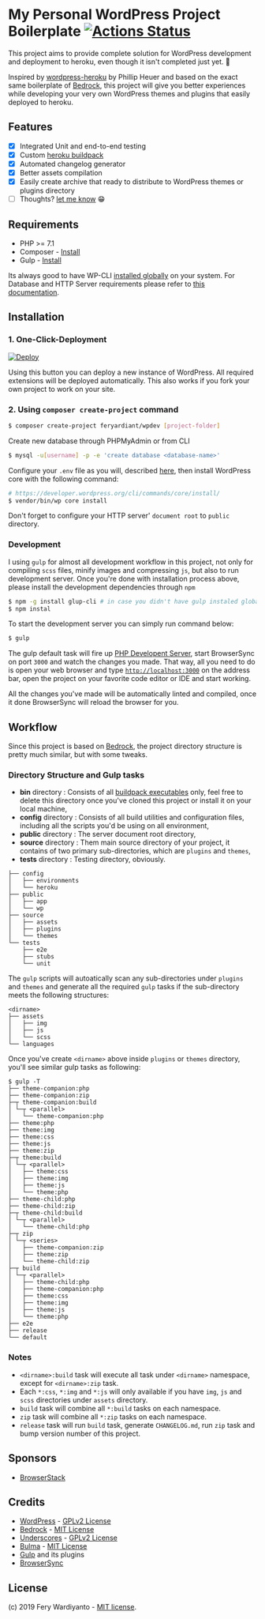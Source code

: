 # My Personal WordPress Project Boilerplate [![Actions Status](https://github.com/feryardiant/wpdev/workflows/.github/workflows/main.yml/badge.svg)](https://github.com/feryardiant/wpdev/actions)

This project aims to provide complete solution for WordPress development and deployment to heroku, even though it isn't completed just yet. 😬

Inspired by [wordpress-heroku](https://github.com/PhilippHeuer/wordpress-heroku) by Phillip Heuer and based on the exact same boilerplate of [Bedrock](https://roots.io/bedrock/), this project will give you better experiences while developing your very own WordPress themes and plugins that easily deployed to heroku.

## Features

* [x] Integrated Unit and end-to-end testing
* [x] Custom [heroku buildpack](https://devcenter.heroku.com/articles/buildpack-api)
* [x] Automated changelog generator
* [x] Better assets compilation
* [x] Easily create archive that ready to distribute to WordPress themes or plugins directory
* [ ] Thoughts? [let me know](https://github.com/feryardiant/wpdev/issues/new) 😁

## Requirements

* PHP >= 7.1
* Composer - [Install](https://getcomposer.org/doc/00-intro.md#installation-linux-unix-osx)
* Gulp - [Install](https://gulpjs.com/docs/en/getting-started/quick-start#install-the-gulp-command-line-utility)

Its always good to have WP-CLI [installed globally](https://wp-cli.org/#installing) on your system. For Database and HTTP Server requirements please refer to [this documentation](https://wordpress.org/about/requirements).

## Installation

### 1. One-Click-Deployment

[![Deploy](https://www.herokucdn.com/deploy/button.svg)](https://heroku.com/deploy)

Using this button you can deploy a new instance of WordPress. All required extensions will be deployed automatically. This also works if you fork your own project to work on your site.

### 2. Using `composer create-project` command

```bash
$ composer create-project feryardiant/wpdev [project-folder]
```

Create new database through PHPMyAdmin or from CLI

```bash
$ mysql -u[username] -p -e 'create database <database-name>'
```

Configure your `.env` file as you will, described [here](https://roots.io/bedrock/docs/installing-bedrock), then install WordPress core with the following command:

```bash
# https://developer.wordpress.org/cli/commands/core/install/
$ vendor/bin/wp core install
```

Don't forget to configure your HTTP server' `document root` to `public` directory.

### Development

I using `gulp` for almost all development workflow in this project, not only for compiling `scss` files, minify images and compressing `js`, but also to run development server. Once you're done with installation process above, please install the development dependencies through `npm`

```bash
$ npm -g install glup-cli # in case you didn't have gulp instaled globally on your system
$ npm instal
```

To start the development server you can simply run command below:

```bash
$ gulp
```

The gulp default task will fire up [PHP Developent Server](https://www.php.net/manual/en/features.commandline.webserver.php), start BrowserSync on port `3000` and watch the changes you made. That way, all you need to do is open your web browser and type [`http://localhost:3000`](http://locahost:3000) on the address bar, open the project on your favorite code editor or IDE and start working.

All the changes you've made will be automatically linted and compiled, once it done BrowserSync will reload the browser for you.

## Workflow

Since this project is based on [Bedrock](https://roots.io/bedrock/docs/folder-structure/), the project directory structure is pretty much similar, but with some tweaks.

### Directory Structure and Gulp tasks

* **bin** directory : Consists of all [buildpack executables](https://devcenter.heroku.com/articles/buildpack-api#buildpack-api) only, feel free to delete this directory once you've cloned this project or install it on your local machine,
* **config** directory : Consists of all build utilities and configuration files, including all the scripts you'd be using on all environment,
* **public** directory : The server document root directory,
* **source** directory : Them main source directory of your project, it contains of two primary sub-directories, which are `plugins` and `themes`,
* **tests** directory : Testing directory, obviously.

```
├── config
│   ├── environments
│   └── heroku
├── public
│   ├── app
│   └── wp
├── source
│   ├── assets
│   ├── plugins
│   └── themes
└── tests
    ├── e2e
    ├── stubs
    └── unit
```

The `gulp` scripts will autoatically scan any sub-directories under `plugins` and `themes` and generate all the required `gulp` tasks if the sub-directory meets the following structures:

```
<dirname>
├── assets
│   ├── img
│   ├── js
│   └── scss
└── languages
```

Once you've create `<dirname>` above inside `plugins` or `themes` directory, you'll see similar gulp tasks as following:

```
$ gulp -T
├── theme-companion:php
├── theme-companion:zip
├─┬ theme-companion:build
│ └─┬ <parallel>
│   └── theme-companion:php
├── theme:php
├── theme:img
├── theme:css
├── theme:js
├── theme:zip
├─┬ theme:build
│ └─┬ <parallel>
│   ├── theme:css
│   ├── theme:img
│   ├── theme:js
│   └── theme:php
├── theme-child:php
├── theme-child:zip
├─┬ theme-child:build
│ └─┬ <parallel>
│   └── theme-child:php
├─┬ zip
│ └─┬ <series>
│   ├── theme-companion:zip
│   ├── theme:zip
│   └── theme-child:zip
├─┬ build
│ └─┬ <parallel>
│   ├── theme-child:php
│   ├── theme-companion:php
│   ├── theme:css
│   ├── theme:img
│   ├── theme:js
│   └── theme:php
├── e2e
├── release
└── default
```

### Notes

* `<dirname>:build` task will execute all task under `<dirname>` namespace, except for `<dirname>:zip` task.
* Each `*:css`, `*:img` and `*:js` will only available if you have `img`, `js` and `scss` directories under `assets` directory.
* `build` task will combine all `*:build` tasks on each namespace.
* `zip` task will combine all `*:zip` tasks on each namespace.
* `release` task will run `build` task, generate `CHANGELOG.md`, run `zip` task and bump version number of this project.

## Sponsors

* [BrowserStack](https://browserstack.com)

## Credits

* [WordPress](https://wordpress.org/) - [GPLv2 License](https://wordpress.org/about/license/)
* [Bedrock](https://roots.io/bedrock/) - [MIT License](https://github.com/roots/bedrock/blob/master/LICENSE.md)
* [Underscores](https://underscores.me) - [GPLv2 License](https://github.com/Automattic/_s/blob/master/LICENSE)
* [Bulma](https://bulma.io) - [MIT License](https://github.com/jgthms/bulma/blob/master/LICENSE)
* [Gulp](https://gulpjs.com) and its plugins
* [BrowserSync](https://browsersync.io)

## License

(c) 2019 Fery Wardiyanto - [MIT license](LICENSE).
